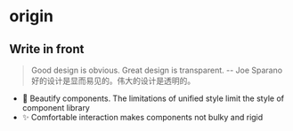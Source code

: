 # origin

## Write in front

> Good design is obvious. Great design is transparent. -- Joe Sparano
> 好的设计是显而易见的。伟大的设计是透明的。

-   🎈 Beautify components. The limitations of unified style limit the style of component library
-   ✨ Comfortable interaction makes components not bulky and rigid
